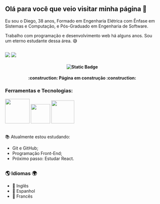 ## Olá para você que veio visitar minha página 👋

Eu sou o Diego, 38 anos, Formado em Engenharia Elétrica com Ênfase em Sistemas e Computação, e Pós-Graduado em Engenharia de Software. 

Trabalho com programação e desenvolvimento web há alguns anos. Sou um eterno estudante dessa área. :sweat_smile: 

##
<div>
  <a href="mailto:diego.r.neves@gmail.com" target="_blank" rel="noopener noreferrer"><img src="https://img.shields.io/badge/Gmail-D14836?style=for-the-badge&logo=gmail&logoColor=white" target="_blank" rel="noopener noreferrer"></a>
  <a href="https://www.linkedin.com/in/diego-do-ros%C3%A1rio-neves-66462737/" target="_blank" rel="noopener noreferrer"><img src="https://img.shields.io/badge/LinkedIn-0077B5?style=for-the-badge&logo=linkedin&logoColor=white)"target="_blank" rel="noopener noreferrer"></a>
 </div> 
 
   

<h4 align="center"> 
    
![Static Badge](https://img.shields.io/badge/Status%20da%20P%C3%A1gina-Em%20Desenvolvimento-fac043)

</h4>

<h4 align="center">
    :construction:  Página em construção  :construction:
</h4>

### Ferramentas e Tecnologias:
  <img loading="lazy" src="https://github.com/user-attachments/assets/354969d9-cf79-48f0-86aa-6115550592e1" width=80>
  <img loading="lazy" src="https://github.com/user-attachments/assets/83b269db-b4a0-41b8-83c2-066ce9ecc594" width=63>
  <img loading="lazy" src="https://github.com/user-attachments/assets/dbdb97b0-87b4-4f93-9550-cb1ddb761fe9" width=75>
</div>

<div style="display:inline_block"><br>

📚 Atualmente estou estudando:
- Git e GitHub;
- Programação Front-End;
- Próximo passo: Estudar React.

##
### :earth_americas: Idiomas :earth_africa:

- :pushpin: Inglês
- :pushpin: Espanhol
- :pushpin: Francês
<!--
**DiegoNeves/DiegoNeves** is a ✨ _special_ ✨ repository because its `README.md` (this file) appears on your GitHub profile.

Here are some ideas to get you started:

- 🔭 I’m currently working on ...
- 🌱 I’m currently learning ...
- 👯 I’m looking to collaborate on ...
- 🤔 I’m looking for help with ...
- 💬 Ask me about ...
- 📫 How to reach me: ...
- 😄 Pronouns: ...
- ⚡ Fun fact: ...
-->
